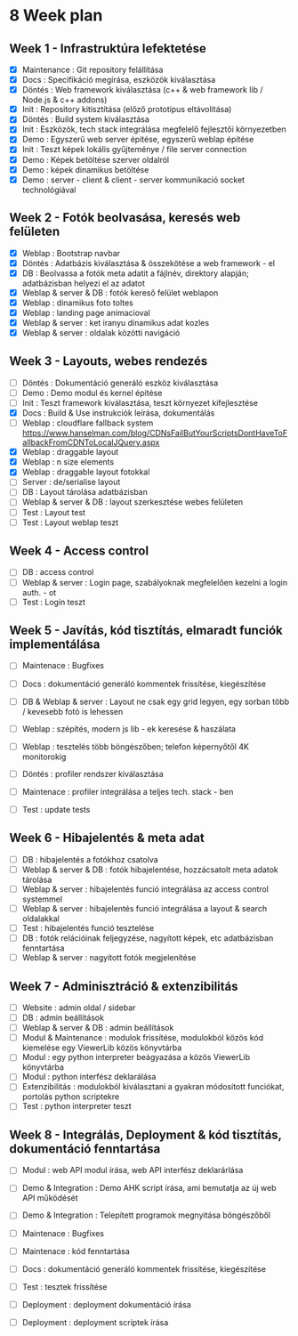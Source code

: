 # 8 Week plan

## Week 1 - Infrastruktúra lefektetése
- [x] Maintenance : Git repository felállítása
- [x] Docs : Specifikáció megírása, eszközök kiválasztása
- [x] Döntés : Web framework kiválasztása (c++ & web framework lib / Node.js & c++ addons)
- [x] Init : Repository kitisztítása (előző prototípus eltávolítása)
- [x] Döntés : Build system kiválasztása
- [x] Init : Eszközök, tech stack integrálása megfelelő fejlesztői környezetben
- [x] Demo : Egyszerű web server építése, egyszerű weblap építése
- [x] Init : Teszt képek lokális gyűjteménye / file server connection
- [x] Demo : Képek betöltése szerver oldalról
- [x] Demo : képek dinamikus betöltése
- [x] Demo : server - client & client - server kommunikació socket technológiával

## Week 2 - Fotók beolvasása, keresés web felületen
- [x] Weblap : Bootstrap navbar
- [x] Döntés : Adatbázis kiválasztása & összekötése a web framework - el
- [x] DB : Beolvassa a fotók meta adatit a fájlnév, direktory alapján; adatbázisban helyezi el az adatot
- [x] Weblap & server & DB : fotók kereső felület weblapon
- [x] Weblap : dinamikus foto toltes
- [x] Weblap : landing page animacioval
- [x] Weblap & server : ket iranyu dinamikus adat kozles
- [x] Weblap & server : oldalak közötti navigáció

## Week 3 - Layouts, webes rendezés
- [ ] Döntés : Dokumentáció generáló eszköz kiválasztása
- [ ] Demo : Demo modul és kernel építése
- [ ] Init : Teszt framework kiválasztása, teszt környezet kifejlesztése
- [x] Docs : Build & Use instrukciók leírása, dokumentálás
- [ ] Weblap : cloudflare fallback system https://www.hanselman.com/blog/CDNsFailButYourScriptsDontHaveToFallbackFromCDNToLocalJQuery.aspx
- [x] Weblap : draggable layout
- [x] Weblap : n size elements
- [x] Weblap : draggable layout fotokkal
- [ ] Server : de/serialise layout
- [ ] DB : Layout tárolása adatbázisban
- [ ] Weblap & server & DB : layout szerkesztése webes felületen
- [ ] Test : Layout test
- [ ] Test : Layout weblap teszt

## Week 4 - Access control
- [ ] DB : access control
- [ ] Weblap & server : Login page, szabályoknak megfelelően kezelni a login auth. - ot
- [ ] Test : Login teszt

## Week 5 - Javítás, kód tisztítás, elmaradt funciók implementálása
- [ ] Maintenace : Bugfixes
- [ ] Docs : dokumentáció generáló kommentek frissítése, kiegészítése
- [ ] DB & Weblap & server : Layout ne csak egy grid legyen, egy sorban több / kevesebb fotó is lehessen
- [ ] Weblap : szépítés, modern js lib - ek keresése & haszálata
- [ ] Weblap : tesztelés több böngészőben; telefon képernyőtől 4K monitorokig
- [ ] Döntés : profiler rendszer kiválasztása
- [ ] Maintenace : profiler integrálása a teljes tech. stack - ben
- [ ] Test : update tests


## Week 6 - Hibajelentés & meta adat
- [ ] DB : hibajelentés a fotókhoz csatolva
- [ ] Weblap & server & DB : fotók hibajelentése, hozzácsatolt meta adatok tárolása
- [ ] Weblap & server : hibajelentés funció integrálása az access control systemmel
- [ ] Weblap & server : hibajelentés funció integrálása a layout & search oldalakkal
- [ ] Test : hibajelentés funció tesztelése
- [ ] DB : fotók relációinak feljegyzése, nagyított képek, etc adatbázisban fenntartása
- [ ] Weblap & server : nagyított fotók megjelenítése

## Week 7 - Adminisztráció & extenzibilitás
- [ ] Website : admin oldal / sidebar
- [ ] DB : admin beállítások
- [ ] Weblap & server & DB : admin beállítások
- [ ] Modul & Maintenance : modulok frissítése, modulokból közös kód kiemelése egy ViewerLib közös könyvtárba
- [ ] Modul : egy python interpreter beágyazása a közös ViewerLib könyvtárba
- [ ] Modul : python interfész deklarálása
- [ ] Extenzibilitás : modulokból kiválasztani a gyakran módosított funciókat, portolás python scriptekre
- [ ] Test : python interpreter teszt

## Week 8 - Integrálás, Deployment & kód tisztítás, dokumentáció fenntartása
- [ ] Modul : web API modul írása, web API interfész deklarárlása
- [ ] Demo & Integration : Demo AHK script írása, ami bemutatja az új web API működését
- [ ] Demo & Integration : Telepített programok megnyitása böngészőből
- [ ] Maintenace : Bugfixes
- [ ] Maintenace : kód fenntartása
- [ ] Docs : dokumentáció generáló kommentek frissítése, kiegészítése
- [ ] Test : tesztek frissítése
- [ ] Deployment : deployment dokumentáció írása
- [ ] Deployment : deployment scriptek írása

